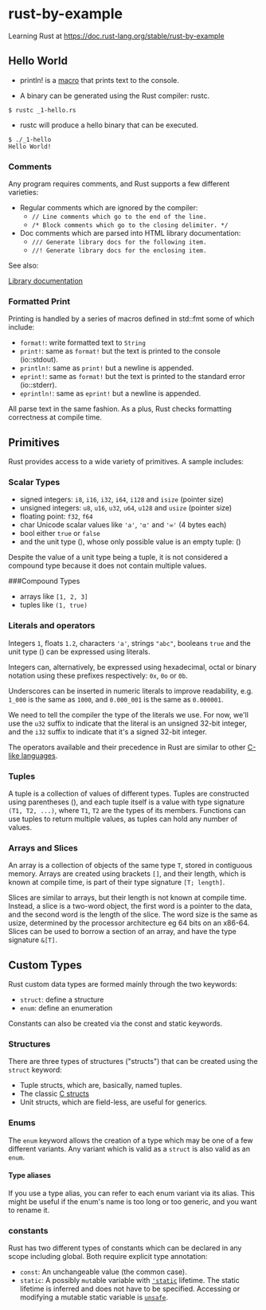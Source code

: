 # rust-by-example

Learning Rust at https://doc.rust-lang.org/stable/rust-by-example

## Hello World

- println! is a [macro](https://doc.rust-lang.org/stable/rust-by-example/macros.html) that prints text to the console. 
  
- A binary can be generated using the Rust compiler: rustc.

```shell
$ rustc _1-hello.rs
```

- rustc will produce a hello binary that can be executed.

```shell
$ ./_1-hello
Hello World!
```

### Comments

Any program requires comments, and Rust supports a few different varieties:

- Regular comments which are ignored by the compiler:
    - `// Line comments which go to the end of the line.`
    - `/* Block comments which go to the closing delimiter. */`
- Doc comments which are parsed into HTML library documentation:
    - `/// Generate library docs for the following item.`
    - `//! Generate library docs for the enclosing item.`

See also:

[Library documentation](https://doc.rust-lang.org/stable/rust-by-example/meta/doc.html)

### Formatted Print

Printing is handled by a series of macros defined in std::fmt some of which include:

- `format!`: write formatted text to `String`
- `print!`: same as `format!` but the text is printed to the console (io::stdout).
- `println!`: same as `print!` but a newline is appended.
- `eprint!`: same as `format!` but the text is printed to the standard error (io::stderr).
- `eprintln!`: same as `eprint!` but a newline is appended.

All parse text in the same fashion. As a plus, Rust checks formatting correctness at compile time.

## Primitives

Rust provides access to a wide variety of primitives. A sample includes:

### Scalar Types

- signed integers: `i8`, `i16`, `i32`, `i64`, `i128` and `isize` (pointer size)
- unsigned integers: `u8`, `u16`, `u32`, `u64`, `u128` and `usize` (pointer size)
- floating point: `f32`, `f64`
- char Unicode scalar values like `'a'`, `'α'` and `'∞'` (4 bytes each)
- bool either `true` or `false`
- and the unit type (), whose only possible value is an empty tuple: ()

Despite the value of a unit type being a tuple, it is not considered a compound type because it does not contain multiple values.

###Compound Types

- arrays like `[1, 2, 3]`
- tuples like `(1, true)`

### Literals and operators

Integers `1`, floats `1.2`, characters `'a'`, strings `"abc"`, booleans `true` and the unit type () can be expressed using literals.

Integers can, alternatively, be expressed using hexadecimal, octal or binary notation using these prefixes respectively: `0x`, `0o` or `0b`.

Underscores can be inserted in numeric literals to improve readability, e.g. `1_000` is the same as `1000`, and `0.000_001` is the same as `0.000001`.

We need to tell the compiler the type of the literals we use. For now, we'll use the `u32` suffix to indicate that the literal is an unsigned 32-bit integer, and the `i32` suffix to indicate that it's a signed 32-bit integer.

The operators available and their precedence in Rust are similar to other [C-like languages](https://en.wikipedia.org/wiki/Operator_precedence#Programming_languages).

### Tuples

A tuple is a collection of values of different types. Tuples are constructed using parentheses (), and each tuple itself is a value with type signature `(T1, T2, ...)`, where `T1`, `T2` are the types of its members. Functions can use tuples to return multiple values, as tuples can hold any number of values.

### Arrays and Slices

An array is a collection of objects of the same type `T`, stored in contiguous memory. Arrays are created using brackets `[]`, and their length, which is known at compile time, is part of their type signature `[T; length]`.

Slices are similar to arrays, but their length is not known at compile time. Instead, a slice is a two-word object, the first word is a pointer to the data, and the second word is the length of the slice. The word size is the same as usize, determined by the processor architecture eg 64 bits on an x86-64. Slices can be used to borrow a section of an array, and have the type signature `&[T]`.

## Custom Types

Rust custom data types are formed mainly through the two keywords:

- `struct`: define a structure
- `enum`: define an enumeration

Constants can also be created via the const and static keywords.

### Structures

There are three types of structures ("structs") that can be created using the `struct` keyword:

- Tuple structs, which are, basically, named tuples.
- The classic [C structs](https://en.wikipedia.org/wiki/Struct_(C_programming_language))
- Unit structs, which are field-less, are useful for generics.

### Enums

The `enum` keyword allows the creation of a type which may be one of a few different variants. Any variant which is valid as a `struct` is also valid as an `enum`.

#### Type aliases

If you use a type alias, you can refer to each enum variant via its alias. This might be useful if the enum's name is too long or too generic, and you want to rename it.

### constants

Rust has two different types of constants which can be declared in any scope including global. Both require explicit type annotation:

- `const`: An unchangeable value (the common case).
- `static`: A possibly `mut`able variable with [`'static`](https://doc.rust-lang.org/rust-by-example/scope/lifetime/static_lifetime.html) lifetime. The static lifetime is inferred and does not have to be specified. Accessing or modifying a mutable static variable is [`unsafe`](https://doc.rust-lang.org/rust-by-example/unsafe.html).
